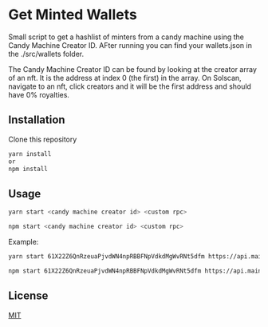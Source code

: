 # Get Minted Wallets

Small script to get a hashlist of minters from a candy machine using the Candy Machine Creator ID. AFter running you can find your wallets.json in the ./src/wallets folder.

The Candy Machine Creator ID can be found by looking at the creator array of an nft. It is the address at index 0 (the first) in the array. On Solscan, navigate to an nft, click creators and it will be the first address and should have 0% royalties.

## Installation

Clone this repository

```bash
yarn install
or
npm install
```

## Usage

```bash
yarn start <candy machine creator id> <custom rpc>
```

```bash
npm start <candy machine creator id> <custom rpc>
```

Example:

```bash
yarn start 61X22Z6QnRzeuaPjvdWN4npRBBFNpVdkdMgWvRNt5dfm https://api.mainnet-beta.solana.com
```

```bash
npm start 61X22Z6QnRzeuaPjvdWN4npRBBFNpVdkdMgWvRNt5dfm https://api.mainnet-beta.solana.com
```

## License

[MIT](https://choosealicense.com/licenses/mit/)
